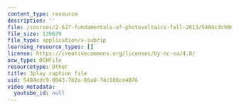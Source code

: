 ```yaml
---
content_type: resource
description: ''
file: /courses/2-627-fundamentals-of-photovoltaics-fall-2013/5484cdc900437b2a86a074c186ce4876_BcVzc6IGwS0.srt
file_size: 139679
file_type: application/x-subrip
learning_resource_types: []
license: https://creativecommons.org/licenses/by-nc-sa/4.0/
ocw_type: OCWFile
resourcetype: Other
title: 3play caption file
uid: 5484cdc9-0043-7b2a-86a0-74c186ce4876
video_metadata:
  youtube_id: null
---
```

